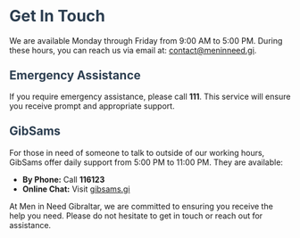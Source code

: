   <style>
    h1, h2 {
      color: #2C3E50;
      margin-top: 1.5rem;
    }
      </style>
 
  <h1>Get In Touch</h1>
  <p>
    We are available Monday through Friday from 9:00 AM to 5:00 PM. During these hours, you can reach us via email at:
    <a href="mailto:contact@meninneed.gi">contact@meninneed.gi</a>.
  </p>

  <h2>Emergency Assistance</h2>
  <p>
    If you require emergency assistance, please call <strong>111</strong>. This service will ensure you receive prompt and appropriate support.
  </p>

  <h2>GibSams</h2>
  <p>
    For those in need of someone to talk to outside of our working hours, GibSams offer daily support from 5:00 PM to 11:00 PM. They are available:
  </p>
  <ul>
    <li><strong>By Phone:</strong> Call <strong>116123</strong></li>
    <li><strong>Online Chat:</strong> Visit <a href="https://gibsams.gi/" target="_blank">gibsams.gi</a></li>
  </ul>

  <p>
    At Men in Need Gibraltar, we are committed to ensuring you receive the help you need. Please do not hesitate to get in touch or reach out for assistance.
  </p>
</body>
</html>
